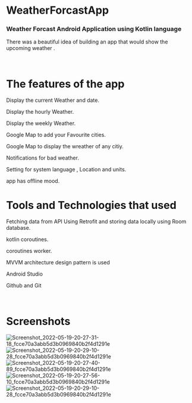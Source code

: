 # WeatherForcastApp
<h3>Weather Forcast Android Application using Kotlin language</h3>
<p>There was a beautiful idea of building an app that would show the upcoming weather . </p>
<br>

# The features of the app
<p>Display the current Weather and date.</p>
<p>Display the hourly Weather.</p>
<p>Display the weekly Weather.</p>
<p>Google Map to add your Favourite cities.</p>
<p>Google Map to display the wreather of any citiy.</p>
<p>Notifications for bad weather.</p>
<p>Setting for system language , Location and units.</p>
<p>app has offline mood.</p>

# Tools and Technologies that used
<p>Fetching data from API Using Retrofit and storing data locally using Room database.</p>
<p>kotlin coroutines.</p>
<p>coroutines worker.</P>
<p>MVVM architecture design pattern is used</p>
<p>Android Studio</p>
<p>Github and Git</p> <br>

# Screenshots
![Screenshot_2022-05-19-20-27-31-18_fcce70a3abb5d3b0969840b2f4d1291e](https://user-images.githubusercontent.com/81652090/169376324-f8adbc80-e08c-4e4f-abce-ff36e093f2f6.jpg)
![Screenshot_2022-05-19-20-29-10-28_fcce70a3abb5d3b0969840b2f4d1291e](https://user-images.githubusercontent.com/81652090/169376107-a5fe742f-2dbb-499a-be2d-11a554566fad.jpg)
![Screenshot_2022-05-19-20-27-40-89_fcce70a3abb5d3b0969840b2f4d1291e](https://user-images.githubusercontent.com/81652090/169376833-fe489de5-4749-4fd4-8fdb-be8b713258cb.jpg)
![Screenshot_2022-05-19-20-27-56-10_fcce70a3abb5d3b0969840b2f4d1291e](https://user-images.githubusercontent.com/81652090/169376440-0f66201e-c088-4853-a8c4-cdad1cc5b6e1.jpg)
![Screenshot_2022-05-19-20-29-10-28_fcce70a3abb5d3b0969840b2f4d1291e](https://user-images.githubusercontent.com/81652090/169375532-b1069c76-9d3a-482a-b2b0-2576e27de64a.jpg)
